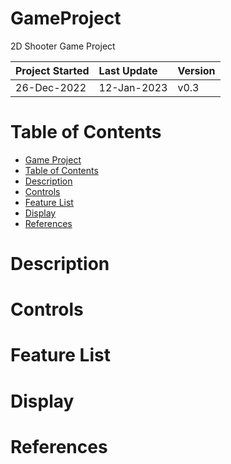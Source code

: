 # GameProject
2D Shooter Game Project

| Project Started | Last Update | Version |
| :-------------- | :---------- | :------ |
| 26-Dec-2022     | 12-Jan-2023 | v0.3    |

# Table of Contents
- [Game Project](#GameProject)
- [Table of Contents](#table-of-contents)
- [Description](#description)
- [Controls](#controls)
- [Feature List](#feature-list)
- [Display](#display)
- [References](#references)

# Description

# Controls

# Feature List

# Display

# References
